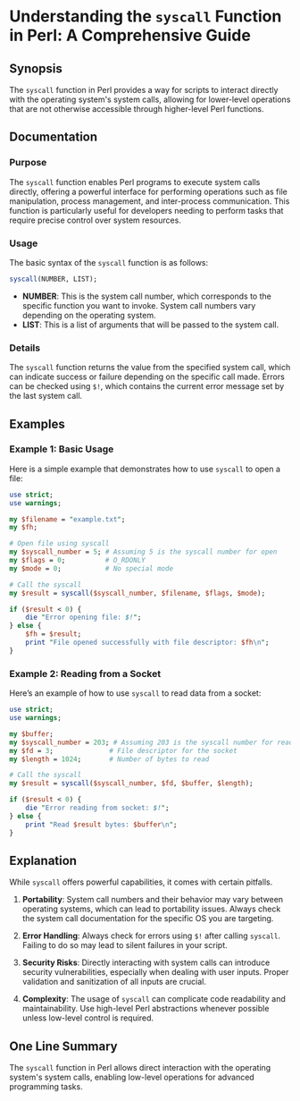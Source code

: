 <!--
Meta Description: # Understanding the `syscall` Function in Perl: A Comprehensive Guide ## Synopsis The `syscall` function in Perl provides a way for scripts to interac...
Meta Keywords: syscall, system, call, perl, function
-->

# Understanding the `syscall` Function in Perl: A Comprehensive Guide

## Synopsis
The `syscall` function in Perl provides a way for scripts to interact directly with the operating system's system calls, allowing for lower-level operations that are not otherwise accessible through higher-level Perl functions.

## Documentation
### Purpose
The `syscall` function enables Perl programs to execute system calls directly, offering a powerful interface for performing operations such as file manipulation, process management, and inter-process communication. This function is particularly useful for developers needing to perform tasks that require precise control over system resources.

### Usage
The basic syntax of the `syscall` function is as follows:

```perl
syscall(NUMBER, LIST);
```

- **NUMBER**: This is the system call number, which corresponds to the specific function you want to invoke. System call numbers vary depending on the operating system.
- **LIST**: This is a list of arguments that will be passed to the system call.

### Details
The `syscall` function returns the value from the specified system call, which can indicate success or failure depending on the specific call made. Errors can be checked using `$!`, which contains the current error message set by the last system call.

## Examples
### Example 1: Basic Usage
Here is a simple example that demonstrates how to use `syscall` to open a file:

```perl
use strict;
use warnings;

my $filename = "example.txt";
my $fh;

# Open file using syscall
my $syscall_number = 5; # Assuming 5 is the syscall number for open
my $flags = 0;          # O_RDONLY
my $mode = 0;           # No special mode

# Call the syscall
my $result = syscall($syscall_number, $filename, $flags, $mode);

if ($result < 0) {
    die "Error opening file: $!";
} else {
    $fh = $result;
    print "File opened successfully with file descriptor: $fh\n";
}
```

### Example 2: Reading from a Socket
Here’s an example of how to use `syscall` to read data from a socket:

```perl
use strict;
use warnings;

my $buffer;
my $syscall_number = 203; # Assuming 203 is the syscall number for read
my $fd = 3;              # File descriptor for the socket
my $length = 1024;       # Number of bytes to read

# Call the syscall
my $result = syscall($syscall_number, $fd, $buffer, $length);

if ($result < 0) {
    die "Error reading from socket: $!";
} else {
    print "Read $result bytes: $buffer\n";
}
```

## Explanation
While `syscall` offers powerful capabilities, it comes with certain pitfalls. 

1. **Portability**: System call numbers and their behavior may vary between operating systems, which can lead to portability issues. Always check the system call documentation for the specific OS you are targeting.
   
2. **Error Handling**: Always check for errors using `$!` after calling `syscall`. Failing to do so may lead to silent failures in your script.

3. **Security Risks**: Directly interacting with system calls can introduce security vulnerabilities, especially when dealing with user inputs. Proper validation and sanitization of all inputs are crucial.

4. **Complexity**: The usage of `syscall` can complicate code readability and maintainability. Use high-level Perl abstractions whenever possible unless low-level control is required.

## One Line Summary
The `syscall` function in Perl allows direct interaction with the operating system's system calls, enabling low-level operations for advanced programming tasks.